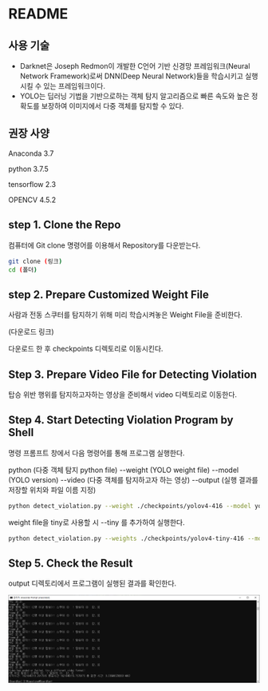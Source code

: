 # README

## 사용 기술

- Darknet은 Joseph Redmon이 개발한 C언어 기반 신경망 프레임워크(Neural Network Framework)로써 DNN(Deep Neural Network)들을 학습시키고 실행시킬 수 있는 프레임워크이다.
- YOLO는 딥러닝 기법을 기반으로하는 객체 탐지 알고리즘으로 빠른 속도와 높은 정확도를 보장하여 이미지에서 다중 객체를 탐지할 수 있다.

## 권장 사양

Anaconda 3.7

python 3.7.5

tensorflow 2.3

OPENCV 4.5.2

## step 1. Clone the Repo

컴퓨터에 Git clone 명령어를 이용해서 Repository를 다운받는다.

```bash
git clone (링크)
cd (폴더)
```

## step 2. Prepare Customized Weight File

사람과 전동 스쿠터를 탐지하기 위해 미리 학습시켜놓은 Weight File을 준비한다.

(다운로드 링크)

다운로드 한 후 checkpoints 디렉토리로 이동시킨다.

## Step 3. Prepare Video File for Detecting Violation

탑승 위반 행위를 탐지하고자하는 영상을 준비해서 video 디렉토리로 이동한다.

## Step 4. Start Detecting Violation Program by Shell

명령 프롬프트 창에서 다음 명령어를 통해 프로그램 실행한다.

python (다중 객체 탐지 python file) --weight (YOLO weight file) --model (YOLO version) --video (다중 객체를 탐지하고자 하는 영상) --output (실행 결과를 저장할 위치와 파일 이름 지정)

```bash
python detect_violation.py --weight ./checkpoints/yolov4-416 --model yolov4 --video ./data/side_1.avi --output ./outputs/result.avi 
```

weight file을 tiny로 사용할 시 --tiny 를 추가하여 실행한다.

```bash
python detect_violation.py --weights ./checkpoints/yolov4-tiny-416 --model yolov4 --video ./data/side_1.avi --output ./outputs/tiny.avi --tiny True
```

## Step 5. Check the Result

output 디렉토리에서 프로그램이 실행된 결과를 확인한다.

![./result.png](./result.png)